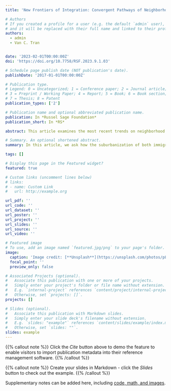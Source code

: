 ```yaml
---
title: 'New Frontiers of Integration: Convergent Pathways of Neighborhood Diversification in Metropolitan New York'

# Authors
# If you created a profile for a user (e.g. the default `admin` user), write the username (folder name) here
# and it will be replaced with their full name and linked to their profile.
authors:
  - admin
  - Van C. Tran


date: '2023-02-01T00:00:00Z'
doi: 'https://doi.org/10.7758/RSF.2023.9.1.03'

# Schedule page publish date (NOT publication's date).
publishDate: '2017-01-01T00:00:00Z'

# Publication type.
# Legend: 0 = Uncategorized; 1 = Conference paper; 2 = Journal article;
# 3 = Preprint / Working Paper; 4 = Report; 5 = Book; 6 = Book section;
# 7 = Thesis; 8 = Patent
publication_types: ['2']

# Publication name and optional abbreviated publication name.
publication: In *Russel Sage Foundation*
publication_short: In *RS*

abstract: This article examines the most recent trends on neighborhood racial integration in New York—the country’s largest metropolitan area in 2019 with a total population of 19.2 million. We ask how the suburbanization of both immigration and poverty have transformed suburbs over the last two decades. We highlight four findings. First, ethnoracial diversification has led to a significant decline in nonintegrated neighborhoods and a sharp rise in integrated neighborhoods, but such a decline is more dramatic in suburbs than in cities. Second, White-integrated neighborhoods remain the most prevalent form of neighborhood integration in both cities and suburbs. Third, immigrant neighborhoods are more likely to be integrated in both suburbs and cities, but immigration’s impact on neighborhood integration in suburbs was stronger in 2000 than in 2019. Finally, the impacts of concentrated immigration, affluence, and disadvantage on neighborhood.

# Summary. An optional shortened abstract.
summary: In this article, we ask how the suburbanization of both immigration and poverty have transformed suburbs over the last two decades and highlight the converging transformations occuring in suburbs and cities.

tags: []

# Display this page in the Featured widget?
featured: true

# Custom links (uncomment lines below)
# links:
# - name: Custom Link
#   url: http://example.org

url_pdf: ''
url_code: ''
url_dataset: ''
url_poster: ''
url_project: ''
url_slides: ''
url_source: ''
url_video: ''

# Featured image
# To use, add an image named `featured.jpg/png` to your page's folder.
image:
  caption: 'Image credit: [**Unsplash**](https://unsplash.com/photos/pLCdAaMFLTE)'
  focal_point: ''
  preview_only: false

# Associated Projects (optional).
#   Associate this publication with one or more of your projects.
#   Simply enter your project's folder or file name without extension.
#   E.g. `internal-project` references `content/project/internal-project/index.md`.
#   Otherwise, set `projects: []`.
projects: []

# Slides (optional).
#   Associate this publication with Markdown slides.
#   Simply enter your slide deck's filename without extension.
#   E.g. `slides: "example"` references `content/slides/example/index.md`.
#   Otherwise, set `slides: ""`.
slides: example
---
```


{{% callout note %}}
Click the _Cite_ button above to demo the feature to enable visitors to import publication metadata into their reference management software.
{{% /callout %}}

{{% callout note %}}
Create your slides in Markdown - click the _Slides_ button to check out the example.
{{% /callout %}}

Supplementary notes can be added here, including [code, math, and images](https://wowchemy.com/docs/writing-markdown-latex/).
